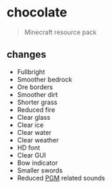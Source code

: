 # chocolate
> Minecraft resource pack

## changes
- Fullbright
- Smoother bedrock
- Ore borders
- Smoother dirt
- Shorter grass
- Reduced fire
- Clear glass
- Clear ice
- Clear water
- Clear weather
- HD font
- Clear GUI
- Bow indicator
- Smaller swords
- Reduced [PGM](https://github.com/pgmdev/pgm) related sounds